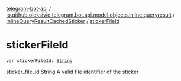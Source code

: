 [telegram-bot-api](../../index.md) / [io.github.oleksivio.telegram.bot.api.model.objects.inline.queryresult](../index.md) / [InlineQueryResultCachedSticker](index.md) / [stickerFileId](./sticker-file-id.md)

# stickerFileId

`var stickerFileId: `[`String`](https://kotlinlang.org/api/latest/jvm/stdlib/kotlin/-string/index.html)

sticker_file_id String A valid file identifier of the sticker

